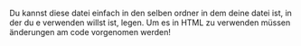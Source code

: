 Du kannst diese datei einfach in den selben ordner in dem deine datei ist, in der du e verwenden willst ist, legen.
Um es in HTML zu verwenden müssen änderungen am code vorgenomen werden!
